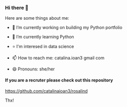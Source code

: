 ### Hi there 👋

Here are some things about me:

- 🔭 I’m currently working on building my Python portfolio
- 🌱 I’m currently learning Python 
- ⭐ I'm interesed in data science

- 📫 How to reach me: catalina.ioan3  gmail  com
- 😄 Pronouns: she/her


#### If you are a recruter please check out this repository

https://github.com/catalinaioan3/rosalind


Thx!
